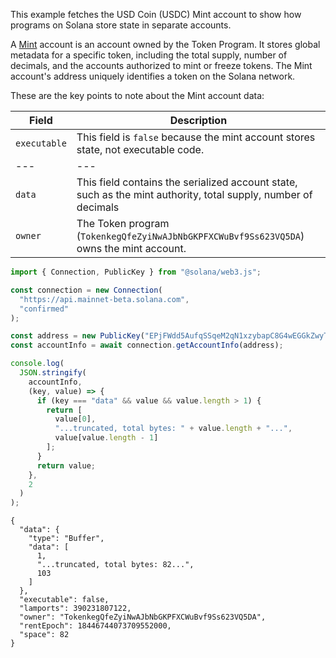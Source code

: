 

This example fetches the USD Coin (USDC) Mint account to show how programs on Solana store state in separate accounts.

A [Mint](https://github.com/solana-program/token/blob/program%40v8.0.0/program/src/state.rs#L16-L30) account is an account owned by the Token Program. It stores global metadata for a specific token, including the total supply, number of decimals, and the accounts authorized to mint or freeze tokens. The Mint account's address uniquely identifies a token on the Solana network.


These are the key points to note about the Mint account data:

| Field | Description |
| --- |  --- |
| `executable` | This field is `false` because the mint account stores state, not executable code. |
| --- |  --- |
| `data` | This field contains the serialized account state, such as the mint authority, total supply, number of decimals |
| `owner` | The Token program (`TokenkegQfeZyiNwAJbNbGKPFXCWuBvf9Ss623VQ5DA`) owns the mint account. |

```ts
import { Connection, PublicKey } from "@solana/web3.js";

const connection = new Connection(
  "https://api.mainnet-beta.solana.com",
  "confirmed"
);

const address = new PublicKey("EPjFWdd5AufqSSqeM2qN1xzybapC8G4wEGGkZwyTDt1v");
const accountInfo = await connection.getAccountInfo(address);

console.log(
  JSON.stringify(
    accountInfo,
    (key, value) => {
      if (key === "data" && value && value.length > 1) {
        return [
          value[0],
          "...truncated, total bytes: " + value.length + "...",
          value[value.length - 1]
        ];
      }
      return value;
    },
    2
  )
);
```

```
{
  "data": {
    "type": "Buffer",
    "data": [
      1,
      "...truncated, total bytes: 82...",
      103
    ]
  },
  "executable": false,
  "lamports": 390231807122,
  "owner": "TokenkegQfeZyiNwAJbNbGKPFXCWuBvf9Ss623VQ5DA",
  "rentEpoch": 18446744073709552000,
  "space": 82
}
```